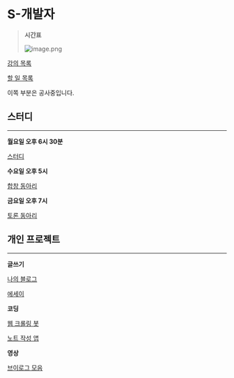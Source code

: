 # S-개발자

> **시간표**
> 
> 
> ![image.png](S-%E1%84%80%E1%85%A2%E1%84%87%E1%85%A1%E1%86%AF%E1%84%8C%E1%85%A1%20aa586cd5598444d8bd840dce395ee8ab/image.png)
> 

[강의 목록](S-%E1%84%80%E1%85%A2%E1%84%87%E1%85%A1%E1%86%AF%E1%84%8C%E1%85%A1%20aa586cd5598444d8bd840dce395ee8ab/%E1%84%80%E1%85%A1%E1%86%BC%E1%84%8B%E1%85%B4%20%E1%84%86%E1%85%A9%E1%86%A8%E1%84%85%E1%85%A9%E1%86%A8%2073add14ae02249169a4ad97bf17d5096.csv)

[할 일 목록](S-%E1%84%80%E1%85%A2%E1%84%87%E1%85%A1%E1%86%AF%E1%84%8C%E1%85%A1%20aa586cd5598444d8bd840dce395ee8ab/%E1%84%92%E1%85%A1%E1%86%AF%20%E1%84%8B%E1%85%B5%E1%86%AF%20%E1%84%86%E1%85%A9%E1%86%A8%E1%84%85%E1%85%A9%E1%86%A8%20027916a0b9284d89b65d021cb872aa00.csv)

이쪽 부분은 공사중입니다.

## 스터디

---

**월요일 오후 6시 30분**

[스터디](S-%E1%84%80%E1%85%A2%E1%84%87%E1%85%A1%E1%86%AF%E1%84%8C%E1%85%A1%20aa586cd5598444d8bd840dce395ee8ab/%E1%84%89%E1%85%B3%E1%84%90%E1%85%A5%E1%84%83%E1%85%B5%20d671db4971804130859fbb613f9cb22c.md)

**수요일 오후 5시**

[합창 동아리](S-%E1%84%80%E1%85%A2%E1%84%87%E1%85%A1%E1%86%AF%E1%84%8C%E1%85%A1%20aa586cd5598444d8bd840dce395ee8ab/%E1%84%92%E1%85%A1%E1%86%B8%E1%84%8E%E1%85%A1%E1%86%BC%20%E1%84%83%E1%85%A9%E1%86%BC%E1%84%8B%E1%85%A1%E1%84%85%E1%85%B5%2056b93af3e9d94aa5b9e4168e477492ce.md)

**금요일 오후 7시**

[토론 동아리](S-%E1%84%80%E1%85%A2%E1%84%87%E1%85%A1%E1%86%AF%E1%84%8C%E1%85%A1%20aa586cd5598444d8bd840dce395ee8ab/%E1%84%90%E1%85%A9%E1%84%85%E1%85%A9%E1%86%AB%20%E1%84%83%E1%85%A9%E1%86%BC%E1%84%8B%E1%85%A1%E1%84%85%E1%85%B5%2011ca68aa833240aa953150215612ace3.md)

## 개인 프로젝트

---

**글쓰기**

[나의 블로그](S-%E1%84%80%E1%85%A2%E1%84%87%E1%85%A1%E1%86%AF%E1%84%8C%E1%85%A1%20aa586cd5598444d8bd840dce395ee8ab/%E1%84%82%E1%85%A1%E1%84%8B%E1%85%B4%20%E1%84%87%E1%85%B3%E1%86%AF%E1%84%85%E1%85%A9%E1%84%80%E1%85%B3%202ce0dd1a29ea43c8baa627e1e26503eb.csv)

[에세이](S-%E1%84%80%E1%85%A2%E1%84%87%E1%85%A1%E1%86%AF%E1%84%8C%E1%85%A1%20aa586cd5598444d8bd840dce395ee8ab/%E1%84%8B%E1%85%A6%E1%84%89%E1%85%A6%E1%84%8B%E1%85%B5%205a98eb05639b4fe8901f144ceee52f16.md)

**코딩**

[웹 크롤링 봇](S-%E1%84%80%E1%85%A2%E1%84%87%E1%85%A1%E1%86%AF%E1%84%8C%E1%85%A1%20aa586cd5598444d8bd840dce395ee8ab/%E1%84%8B%E1%85%B0%E1%86%B8%20%E1%84%8F%E1%85%B3%E1%84%85%E1%85%A9%E1%86%AF%E1%84%85%E1%85%B5%E1%86%BC%20%E1%84%87%E1%85%A9%E1%86%BA%2029ca2ad709714a2196b4ffc75dc3b17d.md)

[노트 작성 앱](S-%E1%84%80%E1%85%A2%E1%84%87%E1%85%A1%E1%86%AF%E1%84%8C%E1%85%A1%20aa586cd5598444d8bd840dce395ee8ab/%E1%84%82%E1%85%A9%E1%84%90%E1%85%B3%20%E1%84%8C%E1%85%A1%E1%86%A8%E1%84%89%E1%85%A5%E1%86%BC%20%E1%84%8B%E1%85%A2%E1%86%B8%20b0dd99e25ea649d9b5b0dc161d823487.md)

**영상**

[브이로그 모음](S-%E1%84%80%E1%85%A2%E1%84%87%E1%85%A1%E1%86%AF%E1%84%8C%E1%85%A1%20aa586cd5598444d8bd840dce395ee8ab/%E1%84%87%E1%85%B3%E1%84%8B%E1%85%B5%E1%84%85%E1%85%A9%E1%84%80%E1%85%B3%20%E1%84%86%E1%85%A9%E1%84%8B%E1%85%B3%E1%86%B7%20b2498085d3f84f3889d95cccd09fc992.md)